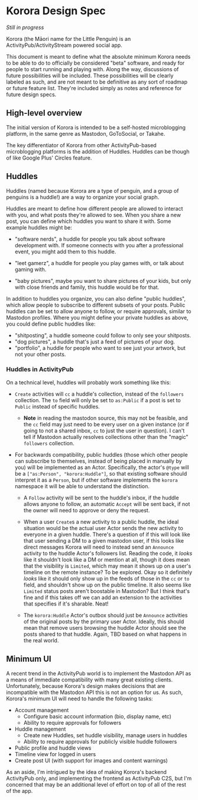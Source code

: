 # Korora Design Spec

_Still in progress_

Korora (the Māori name for the Little Penguin) is an ActivityPub/ActivityStream powered social app.

This document is meant to define what the absolute minimum Korora needs to be able to do to officially be considered "beta" software, and ready for people to start running and playing with.
Along the way, discussions of future possibilities will be included.
These possibilities will be clearly labeled as such, and are not meant to be definitive as any sort of roadmap or future feature list.
They're included simply as notes and reference for future design specs.

## High-level overview

The initial version of Korora is intended to be a self-hosted microblogging platform, in the same genre as Mastodon, GoToSocial, or Takahe.

The key differentiator of Korora from other ActivityPub-based microblogging platforms is the addition of Huddles.
Huddles can be though of like Google Plus' Circles feature.

## Huddles
Huddles (named because Korora are a type of penguin, and a group of penguins is a huddle!) are a way to organize your social graph.

Huddles are meant to define how different people are allowed to interact with you, and what posts they're allowed to see.
When you share a new post, you can define which huddles you want to share it with.
Some example huddles might be:

-   "software nerds", a huddle for people you talk about software development with.
    If someone connects with you after a professional event, you might add them to this huddle.

-   "leet gamerz", a huddle for people you play games with, or talk about gaming with.

-   "baby pictures", maybe you want to share pictures of your kids, but only with close friends and family, this huddle would be for that.

In addition to huddles you organize, you can also define "public huddles", which allow people to subscribe to different subsets of your posts.
Public huddles can be set to allow anyone to follow, or require approvals, similar to Mastodon profiles.
Where you might define your private huddles as above, you could define public huddles like:

-   "shitposting", a huddle someone could follow to only see your shitposts.
-   "dog pictures", a huddle that's just a feed of pictures of your dog.
-   "portfolio", a huddle for people who want to see just your artwork, but not your other posts.


### Huddles in ActivityPub

On a technical level, huddles will probably work something like this:

-   `Create` activities will `cc` a huddle's collection, instead of the `followers` collection.
    The `to` field will only be set to `as:Public` if a post is set to `Public` instead of specific huddles.

    -   **Note** in reading the mastodon source, this may not be feasible, and the `cc` field may just need to be every user on a given instance (or if going to not a shared inbox, `cc` to just the user in question). I can't tell if Mastodon actually resolves collections other than the "magic" `followers` collection.

-   For backwards compatibility, public huddles (those which other people can subscribe to themselves, instead of being placed in manually by you) will be implemented as an Actor.
    Specifically, the actor's `@type` will be a `["as:Person", "korora:Huddle"]`, so that existing software should interpret it as a `Person`, but if other software implements the `korora` namespace it will be able to understand the distinction.

    -   A `Follow` activity will be sent to the huddle's inbox, if the huddle allows anyone to follow, an automatic `Accept` will be sent back, if not the owner will need to approve or deny the request.

    -   When a user `Create`s a new activity to a public huddle, the ideal situation would be the actual user Actor sends the new activity to everyone in a given huddle.
        There's a question of if this will look like that user sending a DM to a given mastodon user, if this looks like direct messages Korora will need to instead send an `Announce` activity to the huddle Actor's followers list. Reading the code, it _looks_ like it shouldn't look like a DM or mention at all, though it does mean that the visibility is `Limited`, which may mean it shows up on a user's timeline on the remote instance? To be explored. Okay so it definitely _looks_ like it should only show up in the feeds of those in the `cc` or `to` field, and shouldn't show up on the public timeline. It also seems like `Limited` status posts aren't boostable in Mastodon? But I think that's fine and if this takes off we can add an extension to the activities that specifies if it's sharable. Neat!

    -   The `korora:Huddle` Actor's outbox should just be `Announce` activities of the original posts by the primary user Actor.
        Ideally, this should mean that remove users browsing the huddle Actor should see the posts shared to that huddle. Again, TBD based on what happens in the real world.


## Minimum UI

A recent trend in the ActivityPub world is to implement the Mastodon API as a means of immediate compatibility with many great existing clients.
Unfortunately, because Korora's design makes decisions that are incompatible with the Mastodon API this is not an option for us.
As such, Korora's minimum UI will need to handle the following tasks:

-   Account management
    -   Configure basic account information (bio, display name, etc)
    -   Ability to require approvals for followers
-   Huddle management
    -   Create new Huddles, set huddle visibility, manage users in huddles
    -   Ability to require approvals for publicly visible huddle followers
-   Public profile and huddle views
-   Timeline view for logged in users
-   Create post UI (with support for images and content warnings)

As an aside, I'm intrigued by the idea of making Korora's backend ActivityPub only, and implementing the frontend as ActivityPub C2S, but I'm concerned that may be an additional level of effort on top of all of the rest of the app.
